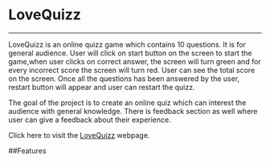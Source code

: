 # LoveQuizz
_________________________________
LoveQuizz is an online quizz game which contains 10 questions. It is for general audience. User will click on start button on the screen to start the game,when user clicks on correct answer, the screen will turn green and for every incorrect score the screen will turn red. User can see the total score on the screen. Once all the questions has been answered by the user, restart button will appear and user can restart the quizz.

The goal of the project is to create an online quiz which can interest the audience with general knowledge. There is feedback section as well where user can give a feedback about their experience.

Click here to visit the [LoveQuizz](https://deepak9912.github.io/LoveQuizz/) webpage.

##Features
